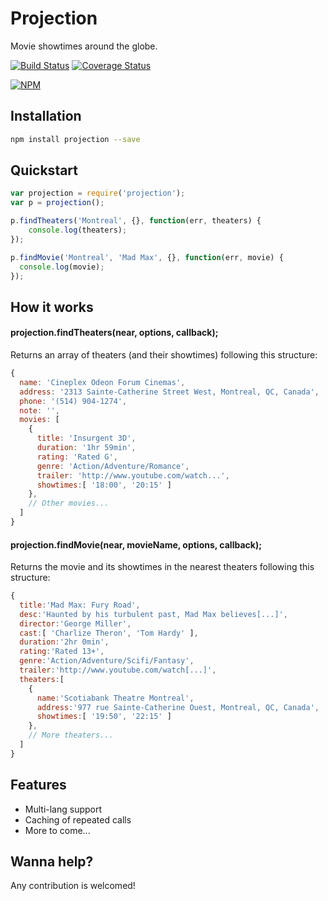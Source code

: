 # Projection
Movie showtimes around the globe.

[![Build Status](https://img.shields.io/travis/anault/projection.svg?style=flat-square)](https://travis-ci.org/anault/projection)
[![Coverage Status](https://img.shields.io/coveralls/anault/projection.svg?style=flat-square)](https://coveralls.io/r/anault/projection)

[![NPM](https://nodei.co/npm/projection.png)](https://nodei.co/npm/projection/)

## Installation
```bash
npm install projection --save
```

## Quickstart
```javascript
var projection = require('projection');
var p = projection();

p.findTheaters('Montreal', {}, function(err, theaters) {
 	console.log(theaters);
});

p.findMovie('Montreal', 'Mad Max', {}, function(err, movie) {
  console.log(movie);
});
```

## How it works
#### projection.findTheaters(near, options, callback);
Returns an array of theaters (and their showtimes) following this structure:
```javascript
{  
  name: 'Cineplex Odeon Forum Cinemas',
  address: '2313 Sainte-Catherine Street West, Montreal, QC, Canada',
  phone: '(514) 904-1274',
  note: '',
  movies: [  
    {  
      title: 'Insurgent 3D',
      duration: '1hr 59min',
      rating: 'Rated G',
      genre: 'Action/Adventure/Romance',
      trailer: 'http://www.youtube.com/watch...',
      showtimes:[ '18:00', '20:15' ]
    },
    // Other movies...
  ]
}
```
#### projection.findMovie(near, movieName, options, callback);
Returns the movie and its showtimes in the nearest theaters following this structure:
```javascript
{  
  title:'Mad Max: Fury Road',
  desc:'Haunted by his turbulent past, Mad Max believes[...]',
  director:'George Miller',
  cast:[ 'Charlize Theron', 'Tom Hardy' ],
  duration:'2hr 0min',
  rating:'Rated 13+',
  genre:'Action/Adventure/Scifi/Fantasy',
  trailer:'http://www.youtube.com/watch[...]',
  theaters:[  
    {  
      name:'Scotiabank Theatre Montreal',
      address:'977 rue Sainte-Catherine Ouest, Montreal, QC, Canada',
      showtimes:[ '19:50', '22:15' ]
    },
    // More theaters...
  ]
}
```

## Features
- Multi-lang support
- Caching of repeated calls
- More to come...

## Wanna help?
Any contribution is welcomed!
